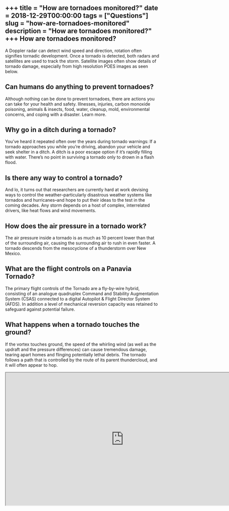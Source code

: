+++
title = "How are tornadoes monitored?"
date = 2018-12-29T00:00:00
tags = ["Questions"]
slug = "how-are-tornadoes-monitored"
description = "How are tornadoes monitored?"
+++
How are tornadoes monitored?
----------------------------

A Doppler radar can detect wind speed and direction, rotation often signifies tornadic development. Once a tornado is detected, both radars and satellites are used to track the storm. Satellite images often show details of tornado damage, especially from high resolution POES images as seen below.

Can humans do anything to prevent tornadoes?
--------------------------------------------

Although nothing can be done to prevent tornadoes, there are actions you can take for your health and safety. Illnesses, injuries, carbon monoxide poisoning, animals &amp; insects, food, water, cleanup, mold, environmental concerns, and coping with a disaster. Learn more.

Why go in a ditch during a tornado?
-----------------------------------

You’ve heard it repeated often over the years during tornado warnings: If a tornado approaches you while you’re driving, abandon your vehicle and seek shelter in a ditch. A ditch is a poor escape option if it’s rapidly filling with water. There’s no point in surviving a tornado only to drown in a flash flood.

Is there any way to control a tornado?
--------------------------------------

And lo, it turns out that researchers are currently hard at work devising ways to control the weather–particularly disastrous weather systems like tornados and hurricanes–and hope to put their ideas to the test in the coming decades. Any storm depends on a host of complex, interrelated drivers, like heat flows and wind movements.

How does the air pressure in a tornado work?
--------------------------------------------

The air pressure inside a tornado is as much as 10 percent lower than that of the surrounding air, causing the surrounding air to rush in even faster. A tornado descends from the mesocyclone of a thunderstorm over New Mexico.

What are the flight controls on a Panavia Tornado?
--------------------------------------------------

The primary flight controls of the Tornado are a fly-by-wire hybrid, consisting of an analogue quadruplex Command and Stability Augmentation System (CSAS) connected to a digital Autopilot &amp; Flight Director System (AFDS). In addition a level of mechanical reversion capacity was retained to safeguard against potential failure.

What happens when a tornado touches the ground?
-----------------------------------------------

If the vortex touches ground, the speed of the whirling wind (as well as the updraft and the pressure differences) can cause tremendous damage, tearing apart homes and flinging potentially lethal debris. The tornado follows a path that is controlled by the route of its parent thundercloud, and it will often appear to hop.

<iframe allow="accelerometer; autoplay; clipboard-write; encrypted-media; gyroscope; picture-in-picture" allowfullscreen="" class="__youtube_prefs__  epyt-is-override  no-lazyload" data-no-lazy="1" data-origheight="433" data-origwidth="770" data-skipgform_ajax_framebjll="" height="433" id="_ytid_29350" loading="lazy" src="https://www.youtube.com/embed/LT7yRMLAkCY?enablejsapi=1&autoplay=0&cc_load_policy=0&cc_lang_pref=&iv_load_policy=1&loop=0&modestbranding=0&rel=1&fs=1&playsinline=0&autohide=2&theme=dark&color=red&controls=1&" title="YouTube player" width="770"></iframe>